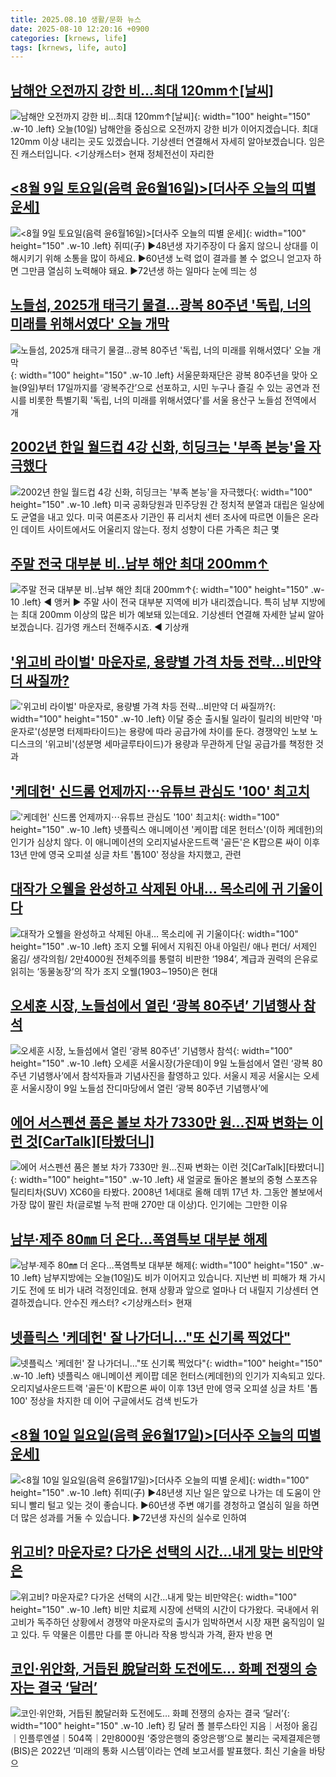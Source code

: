 ```yaml
---
title: 2025.08.10 생활/문화 뉴스
date: 2025-08-10 12:20:16 +0900
categories: [krnews, life]
tags: [krnews, life, auto]
---
```

## [남해안 오전까지 강한 비…최대 120mm↑[날씨]](https://n.news.naver.com/mnews/article/055/0001282588)

![남해안 오전까지 강한 비…최대 120mm↑[날씨]](https://mimgnews.pstatic.net/image/origin/055/2025/08/10/1282588.jpg?type=nf220_150){: width="100" height="150" .w-10 .left}
오늘(10일) 남해안을 중심으로 오전까지 강한 비가 이어지겠습니다. 최대 120mm 이상 내리는 곳도 있겠습니다. 기상센터 연결해서 자세히 알아보겠습니다. 임은진 캐스터입니다. <기상캐스터> 현재 정체전선이 자리한

## [<8월 9일   토요일(음력 윤6월16일)>[더사주 오늘의 띠별 운세]](https://n.news.naver.com/mnews/article/088/0000963593)

![<8월 9일   토요일(음력 윤6월16일)>[더사주 오늘의 띠별 운세]](https://mimgnews.pstatic.net/image/origin/088/2025/08/09/963593.jpg?type=nf220_150){: width="100" height="150" .w-10 .left}
쥐띠(子) ▶48년생 자기주장이 다 옳지 않으니 상대를 이해시키기 위해 소통을 많이 하세요. ▶60년생 노력 없이 결과를 볼 수 없으니 얻고자 하면 그만큼 열심히 노력해야 돼요. ▶72년생 하는 일마다 눈에 띄는 성

## [노들섬, 2025개 태극기 물결…광복 80주년 '독립, 너의 미래를 위해서였다' 오늘 개막](https://n.news.naver.com/mnews/article/014/0005389237)

![노들섬, 2025개 태극기 물결…광복 80주년 '독립, 너의 미래를 위해서였다' 오늘 개막](https://mimgnews.pstatic.net/image/origin/014/2025/08/09/5389237.jpg?type=nf220_150){: width="100" height="150" .w-10 .left}
서울문화재단은 광복 80주년을 맞아 오늘(9일)부터 17일까지를 ‘광복주간’으로 선포하고, 시민 누구나 즐길 수 있는 공연과 전시를 비롯한 특별기획 '독립, 너의 미래를 위해서였다'를 서울 용산구 노들섬 전역에서 개

## [2002년 한일 월드컵 4강 신화, 히딩크는 '부족 본능'을 자극했다](https://n.news.naver.com/mnews/article/469/0000880647)

![2002년 한일 월드컵 4강 신화, 히딩크는 '부족 본능'을 자극했다](https://mimgnews.pstatic.net/image/origin/469/2025/08/09/880647.jpg?type=nf220_150){: width="100" height="150" .w-10 .left}
미국 공화당원과 민주당원 간 정치적 분열과 대립은 일상에도 균열을 내고 있다. 미국 여론조사 기관인 퓨 리서치 센터 조사에 따르면 이들은 온라인 데이트 사이트에서도 어울리지 않는다. 정치 성향이 다른 가족은 최근 몇

## [주말 전국 대부분 비‥남부 해안 최대 200mm↑](https://n.news.naver.com/mnews/article/214/0001441777)

![주말 전국 대부분 비‥남부 해안 최대 200mm↑](https://mimgnews.pstatic.net/image/origin/214/2025/08/09/1441777.jpg?type=nf220_150){: width="100" height="150" .w-10 .left}
◀ 앵커 ▶ 주말 사이 전국 대부분 지역에 비가 내리겠습니다. 특히 남부 지방에는 최대 200mm 이상의 많은 비가 예보돼 있는데요. 기상센터 연결해 자세한 날씨 알아보겠습니다. 김가영 캐스터 전해주시죠. ◀ 기상캐

## ['위고비 라이벌' 마운자로, 용량별 가격 차등 전략…비만약 더 싸질까?](https://n.news.naver.com/mnews/article/008/0005233731)

!['위고비 라이벌' 마운자로, 용량별 가격 차등 전략…비만약 더 싸질까?](https://mimgnews.pstatic.net/image/origin/008/2025/08/10/5233731.jpg?type=nf220_150){: width="100" height="150" .w-10 .left}
이달 중순 출시될 일라이 릴리의 비만약 '마운자로'(성분명 터제파타이드)는 용량에 따라 공급가에 차이를 둔다. 경쟁약인 노보 노디스크의 '위고비'(성분명 세마글루타이드)가 용량과 무관하게 단일 공급가를 책정한 것과

## ['케데헌' 신드롬 언제까지⋯유튜브 관심도 '100' 최고치](https://n.news.naver.com/mnews/article/031/0000955835)

!['케데헌' 신드롬 언제까지⋯유튜브 관심도 '100' 최고치](https://mimgnews.pstatic.net/image/origin/031/2025/08/09/955835.jpg?type=nf220_150){: width="100" height="150" .w-10 .left}
넷플릭스 애니메이션 '케이팝 데몬 헌터스'(이하 케데헌)의 인기가 심상치 않다. 이 애니메이션의 오리지널사운드트랙 '골든'은 K팝으론 싸이 이후 13년 만에 영국 오피셜 싱글 차트 '톱100' 정상을 차지했고, 관련

## [대작가 오웰을 완성하고 삭제된 아내… 목소리에 귀 기울이다](https://n.news.naver.com/mnews/article/022/0004058536)

![대작가 오웰을 완성하고 삭제된 아내… 목소리에 귀 기울이다](https://mimgnews.pstatic.net/image/origin/022/2025/08/09/4058536.jpg?type=nf220_150){: width="100" height="150" .w-10 .left}
조지 오웰 뒤에서 지워진 아내 아일린/ 애나 펀더/ 서제인 옮김/ 생각의힘/ 2만4000원 전체주의를 통렬히 비판한 ‘1984’, 계급과 권력의 은유로 읽히는 ‘동물농장’의 작가 조지 오웰(1903∼1950)은 현대

## [오세훈 시장, 노들섬에서 열린 ‘광복 80주년’ 기념행사 참석](https://n.news.naver.com/mnews/article/021/0002728492)

![오세훈 시장, 노들섬에서 열린 ‘광복 80주년’ 기념행사 참석](https://mimgnews.pstatic.net/image/origin/021/2025/08/10/2728492.jpg?type=nf220_150){: width="100" height="150" .w-10 .left}
오세훈 서울시장(가운데)이 9일 노들섬에서 열린 ‘광복 80주년 기념행사’에서 참석자들과 기념사진을 촬영하고 있다. 서울시 제공 서울시는 오세훈 서울시장이 9일 노들섬 잔디마당에서 열린 ‘광복 80주년 기념행사’에

## [에어 서스펜션 품은 볼보 차가 7330만 원...진짜 변화는 이런 것[CarTalk][타봤더니]](https://n.news.naver.com/mnews/article/469/0000880731)

![에어 서스펜션 품은 볼보 차가 7330만 원...진짜 변화는 이런 것[CarTalk][타봤더니]](https://mimgnews.pstatic.net/image/origin/469/2025/08/10/880731.jpg?type=nf220_150){: width="100" height="150" .w-10 .left}
새 얼굴로 돌아온 볼보의 중형 스포츠유틸리티차(SUV) XC60을 타봤다. 2008년 1세대로 올해 데뷔 17년 차. 그동안 볼보에서 가장 많이 팔린 차(글로벌 누적 판매 270만 대 이상)다. 인기에는 그만한 이유

## [남부·제주 80㎜ 더 온다…폭염특보 대부분 해제](https://n.news.naver.com/mnews/article/055/0001282615)

![남부·제주 80㎜ 더 온다…폭염특보 대부분 해제](https://mimgnews.pstatic.net/image/origin/055/2025/08/10/1282615.jpg?type=nf220_150){: width="100" height="150" .w-10 .left}
남부지방에는 오늘(10일)도 비가 이어지고 있습니다. 지난번 비 피해가 채 가시기도 전에 또 비가 내려 걱정인데요. 현재 상황과 앞으로 얼마나 더 내릴지 기상센터 연결하겠습니다. 안수진 캐스터? <기상캐스터> 현재

## [넷플릭스 '케데헌' 잘 나가더니…"또 신기록 찍었다"](https://n.news.naver.com/mnews/article/015/0005168678)

![넷플릭스 '케데헌' 잘 나가더니…"또 신기록 찍었다"](https://mimgnews.pstatic.net/image/origin/015/2025/08/09/5168678.jpg?type=nf220_150){: width="100" height="150" .w-10 .left}
넷플릭스 애니메이션 케이팝 데몬 헌터스(케데헌)의 인기가 지속되고 있다. 오리지널사운드트랙 '골든'이 K팝으론 싸이 이후 13년 만에 영국 오피셜 싱글 차트 '톱100' 정상을 차지한 데 이어 구글에서도 검색 빈도가

## [<8월 10일   일요일(음력 윤6월17일)>[더사주 오늘의 띠별 운세]](https://n.news.naver.com/mnews/article/088/0000963626)

![<8월 10일   일요일(음력 윤6월17일)>[더사주 오늘의 띠별 운세]](https://mimgnews.pstatic.net/image/origin/088/2025/08/10/963626.jpg?type=nf220_150){: width="100" height="150" .w-10 .left}
쥐띠(子) ▶48년생 지난 일은 앞으로 나가는 데 도움이 안 되니 빨리 털고 잊는 것이 좋습니다. ▶60년생 주변 얘기를 경청하고 열심히 일을 하면 더 많은 성과를 거둘 수 있습니다. ▶72년생 자신의 실수로 인하여

## [위고비? 마운자로? 다가온 선택의 시간…내게 맞는 비만약은](https://n.news.naver.com/mnews/article/421/0008419839)

![위고비? 마운자로? 다가온 선택의 시간…내게 맞는 비만약은](https://mimgnews.pstatic.net/image/origin/421/2025/08/10/8419839.jpg?type=nf220_150){: width="100" height="150" .w-10 .left}
비만 치료제 시장에 선택의 시간이 다가왔다. 국내에서 위고비가 독주하던 상황에서 경쟁약 마운자로의 출시가 임박하면서 시장 재편 움직임이 일고 있다. 두 약물은 이름만 다를 뿐 아니라 작용 방식과 가격, 환자 반응 면

## [코인·위안화, 거듭된 脫달러화 도전에도… 화폐 전쟁의 승자는 결국 ‘달러’](https://n.news.naver.com/mnews/article/023/0003922083)

![코인·위안화, 거듭된 脫달러화 도전에도… 화폐 전쟁의 승자는 결국 ‘달러’](https://mimgnews.pstatic.net/image/origin/023/2025/08/09/3922083.jpg?type=nf220_150){: width="100" height="150" .w-10 .left}
킹 달러 폴 블루스타인 지음｜서정아 옮김｜인플루엔셜｜504쪽｜2만8000원 ‘중앙은행의 중앙은행’으로 불리는 국제결제은행(BIS)은 2022년 ‘미래의 통화 시스템’이라는 연례 보고서를 발표했다. 최신 기술을 바탕으

